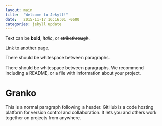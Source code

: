 ```yaml
---
layout: main
title:  "Welcome to Jekyll!"
date:   2015-11-17 16:16:01 -0600
categories: jekyll update
---
```


Text can be **bold**, _italic_, or ~~strikethrough~~.

[Link to another page](another-page).

There should be whitespace between paragraphs.

There should be whitespace between paragraphs. We recommend including a README, or a file with information about your project.

# [](#header-1)Granko

This is a normal paragraph following a header. GitHub is a code hosting platform for version control and collaboration. It lets you and others work together on projects from anywhere.
